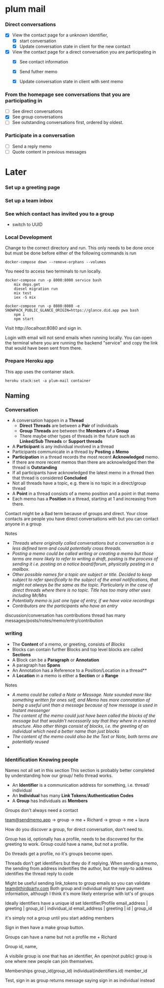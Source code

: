 # plum mail

### Direct conversations
- [x] View the contact page for a unknown identifier, 
  - [x] start conversation
  - [x] Update conversation state in client for the new contact
- [x] View the contact page for a direct conversation you are participating in
  - [x] See contact information
  - [x] Send futher memo
  - [x] Update conversation state in client with sent memo


### From the homepage see conversations that you are participating in
- [ ] See direct conversations
- [x] See group conversations
- [ ] See outstanding conversations first, ordered by oldest. 

### Participate in a conversation
- [ ] Send a reply memo
- [ ] Quote content in previous messages

# Later
### Set up a greeting page
### Set up a team inbox
### See which contact has invited you to a group

- switch to UUID
### Local Development

Change to the correct directory and run.
This only needs to be done once but must be done before either of the following commands is run

```
docker-compose down --remove-orphans --volumes
```

You need to access two terminals to run locally.

```
docker-compose run -p 8000:8000 service bash
    mix deps.get
    diesel migration run
    mix test
    iex -S mix
```

```
docker-compose run -p 8080:8080 -e SNOWPACK_PUBLIC_GLANCE_ORIGIN=https://glance.did.app pwa bash
    npm i
    npm start
```

Visit http://localhost:8080 and sign in.

Login with email will not send emails when running locally.
You can open the terminal where you are running the backend "service" and copy the link that would have been sent from there.

### Prepare Heroku app

This app uses the container stack.

```
heroku stack:set -a plum-mail container
```

## Naming
### Conversation

- A conversation happen in a **Thread**
  - **Direct Threads** are between a **Pair** of individuals
  - **Group Threads** are between the **Members** of a **Group**
  - There maybe other types of threads in the future such as **Linked/Sub Threads** or **Support threads**
- A **Participant** is any individual involved in a thread
- Participants communicate in a thread by **Posting** a **Memo**
- **Participation** in a thread records the most recent **Acknowledged** memo.
- If there are more recent memos than there are acknowledged then the thread is **Outstanding**
- If all participants have acknowledged the latest memo in a thread then that thread is considered **Concluded**
- Not all threads have a topic, e.g. there is no topic in a direct/group thread
- A **Point** in a thread consists of a memo position and a point in that memo
- Each memo has a **Position** in a thread, starting at 1 and increasing from there.

Contact might be a Bad term because of groups and direct.
Your close contacts are people you have direct conversations with but you can contact anyone in a group


Notes

- *Threads where originally called conversations but a conversation is a less defined term and could potentially cross threads.*
- *Posting a memo could be called writing or creating a memo but those terms are more likely to refer to writing a draft, posting is the process of sending it i.e. posting on a notice board/forum, physically posting in a mailbox.*
- *Other possible names for a topic are subject or title. Decided to keep subject to refer specifically to the subject of the email notifications, that might not always be the same as the topic. Particularly in the case of direct threads where there is no topic. Title has too many other uses including Mr/Mrs*
- *Potentially memo is just one type of entry, if we have voice recordings*
- *Contributors are the participants who have an entry*

discussion/conversation has contributions
thread has many messages/posts/notes/memo/entry/contribution

### writing

- The **Content** of a memo, or greeting, consists of *Blocks*
- Blocks can contain further Blocks and top level blocks are called **Sections**
- A Block can be a **Paragraph** or **Annotation**
- A paragraph has **Spans**
- An Annotation has a Reference to a Position/Location in a thread**
- A **Location** in a memo is either a **Section** or a **Range**

Notes

- *A memo could be called a Note or Message. Note sounded more like something written for ones self, and Memo has more connotation of being a useful unit than a message because of how message is used in Instant messenger*
- *The content of the memo could just have been called the blocks of the message but that wouldn't necessarily say that they where in a nested structure. Also other things consist of blocks, i.e. the greeting of an individual which need a better name than just blocks*
- *The content of the memo could also be the Text or Note, both terms are potentially reused*
-

### Identification Knowing people
Names not all set in this section
This section is probably better completed by understanding how our group/ hello thread works.

- An **Identifier** is a communication address for something, i.e. thread/ individual
- An **Individual** has many **Link Tokens**/**Authentication Codes**
- A **Group** has Individuals as **Members**


Groups don't always need a contact

team@sendmemo.app -> group -> me + Richard
                  -> group -> me + laura

How do you discover a group, for direct conversation, don't need to.



Group has id, optionally has a profile, needs to be discovered for the greeting to work.
Group could have a name, but not a profile.

Do threads get a profile, no it's groups become open.

Threads don't get identifiers but they do if replying.
When sending a memo, the sending from address indentifies the author, but the reply-to address identifies the thread
reply to code

Might be useful sending link_tokens to group emails so you can validate team@thirdparty.com
Both group and individual might have payment information, although I think it's more likely enterprise with lot's of groups

Ideally identifiers have a unique id set
Identifier/Profile
email_address | greeting | group_id | individual_id
email_address | greeting | id | group_id

it's simply not a group until you start adding members

Sign in then have a make group button.

Groups can have a name but not a profile me + Richard

Group
id, name,

A visibile group is one that has an identifier, 
An open(not public) group is one where new people can join themselves.


Memberships
group_id(group_id) individual(indentifiers.id) member_id

Test, sign in as group returns message saying sign in as individual instead

<!-- FOREIGN KEY (thread_id, Null) REFERENCES memos(thread_id, position), -->